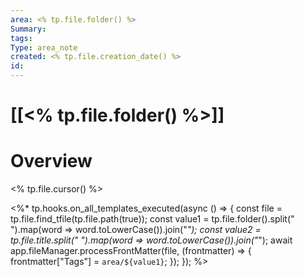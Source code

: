 ```yaml
---
area: <% tp.file.folder() %>
Summary: 
tags: 
Type: area_note
created: <% tp.file.creation_date() %>
id:
---
```

# [[<% tp.file.folder() %>]] 
# Overview
<% tp.file.cursor() %>

<%* 
tp.hooks.on_all_templates_executed(async () => { 
    const file = tp.file.find_tfile(tp.file.path(true)); 
    const value1 = tp.file.folder().split(" ").map(word => word.toLowerCase()).join("_"); 
    const value2 = tp.file.title.split(" ").map(word => word.toLowerCase()).join("_"); 
    await app.fileManager.processFrontMatter(file, (frontmatter) => { 
        frontmatter["Tags"] = `area/${value1}`; 
    }); 
});
%>